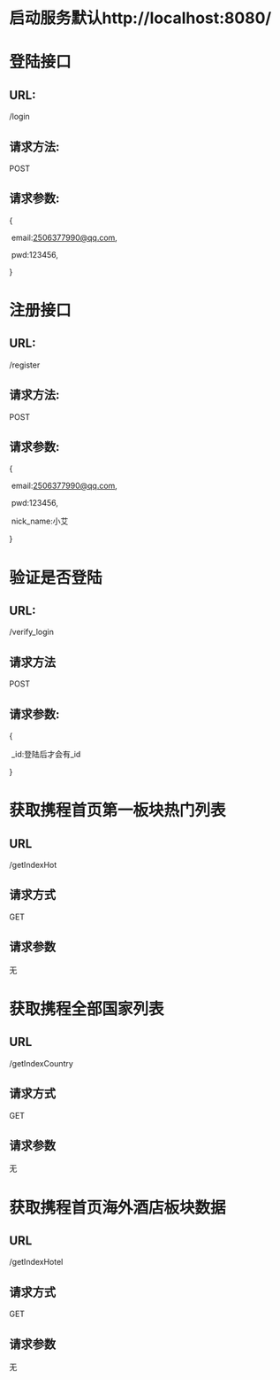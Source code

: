 # 启动服务默认http://localhost:8080/
# 登陆接口

## URL:

/login

## 请求方法:

POST

## 请求参数:

{

​	email:2506377990@qq.com,

​	pwd:123456,

}

# 注册接口

## URL:

/register

## 请求方法:

POST

## 请求参数:

{

​	email:2506377990@qq.com,

​	pwd:123456,

​	nick_name:小艾

}

# 验证是否登陆

## URL:

/verify_login

## 请求方法

POST

## 请求参数:

{

​	_id:登陆后才会有_id

}

# 获取携程首页第一板块热门列表

## URL
/getIndexHot
## 请求方式
GET

## 请求参数

无

# 获取携程全部国家列表

## URL
/getIndexCountry
## 请求方式
GET

## 请求参数

无

# 获取携程首页海外酒店板块数据

## URL
/getIndexHotel
## 请求方式
GET

## 请求参数

无
